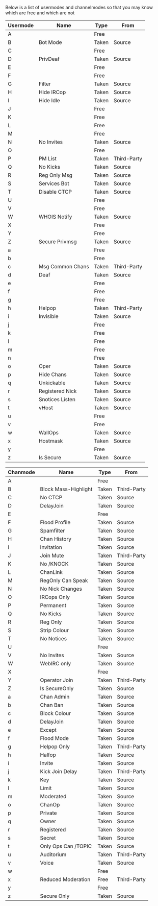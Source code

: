 Below is a list of usermodes and channelmodes so that you may know which are free and which are not

| Usermode | Name | Type | From |
|------|------|--------|----|
A | | Free |
B | Bot Mode | Taken | Source
C | | Free |
D | PrivDeaf | Taken | Source
E | | Free |
F | | Free |
G | Filter | Taken | Source
H | Hide IRCop | Taken | Source
I | Hide Idle | Taken | Source
J | | Free |
K | | Free |
L | | Free |
M | | Free |
N | No Invites | Taken | Source
O | | Free |
P | PM List | Taken | Third-Party
Q | No Kicks | Taken | Source
R | Reg Only Msg | Taken | Source
S | Services Bot | Taken | Source
T | Disable CTCP | Taken | Source
U | | Free |
V | | Free |
W | WHOIS Notify | Taken | Source
X | | Free |
Y | | Free |
Z | Secure Privmsg | Taken | Source
a | | Free |
b | | Free |
c | Msg Common Chans | Taken | Third-Party
d | Deaf | Taken | Source
e | | Free |
f | | Free |
g | | Free |
h | Helpop | Taken | Third-Party
i | Invisible | Taken | Source
j | | Free |
k | | Free |
l | | Free |
m | | Free |
n | | Free |
o | Oper | Taken | Source
p | Hide Chans | Taken | Source
q | Unkickable | Taken | Source
r | Registered Nick | Taken | Source
s | Snotices Listen | Taken | Source
t | vHost | Taken | Source
u | | Free |
v | | Free |
w | WallOps | Taken | Source
x | Hostmask | Taken | Source
y | | Free |
z | Is Secure | Taken | Source



| Chanmode | Name | Type | From |
|------|------|--------|----|
A | | Free |
B | Block Mass-Highlight | Taken | Third-Party
C | No CTCP | Taken | Source
D | DelayJoin | Taken | Source
E | | Free |
F | Flood Profile | Taken | Source
G | Spamfilter | Taken | Source
H | Chan History | Taken | Source
I | Invitation | Taken | Source
J | Join Mute | Taken | Third-Party
K | No /KNOCK | Taken | Source
L | ChanLink | Taken | Source
M | RegOnly Can Speak | Taken | Source
N | No Nick Changes | Taken | Source
O | IRCops Only | Taken | Source
P | Permanent | Taken | Source
Q | No Kicks | Taken | Source
R | Reg Only | Taken | Source
S | Strip Colour | Taken | Source
T | No Notices | Taken | Source
U | | Free |
V | No Invites | Taken | Source
W | WebIRC only | Taken | Source
X | | Free |
Y | Operator Join | Taken | Third-Party 
Z | Is SecureOnly | Taken | Source
a | Chan Admin | Taken | Source
b | Chan Ban | Taken | Source
c | Block Colour | Taken | Source
d | DelayJoin | Taken | Source
e | Except | Taken | Source
f | Flood Mode | Taken | Source
g | Helpop Only | Taken | Third-Party
h | Halfop | Taken | Source
i | Invite | Taken | Source
j | Kick Join Delay | Taken | Third-Party
k | Key | Taken | Source
l | Limit | Taken | Source
m | Moderated | Taken | Source
o | ChanOp | Taken | Source
p | Private | Taken | Source
q | Owner | Taken | Source
r | Registered | Taken | Source
s | Secret | Taken | Source
t | Only Ops Can /TOPIC | Taken | Source
u | Auditorium | Taken | Third-Party
v | Voice | Taken | Source
w | | Free |
x | Reduced Moderation | Free | Third-Party
y | | Free |
z | Secure Only | Taken | Source
